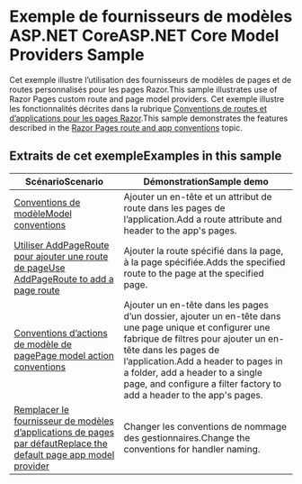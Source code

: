 # <a name="aspnet-core-model-providers-sample"></a><span data-ttu-id="81956-101">Exemple de fournisseurs de modèles ASP.NET Core</span><span class="sxs-lookup"><span data-stu-id="81956-101">ASP.NET Core Model Providers Sample</span></span>

<span data-ttu-id="81956-102">Cet exemple illustre l’utilisation des fournisseurs de modèles de pages et de routes personnalisés pour les pages Razor.</span><span class="sxs-lookup"><span data-stu-id="81956-102">This sample illustrates use of Razor Pages custom route and page model providers.</span></span> <span data-ttu-id="81956-103">Cet exemple illustre les fonctionnalités décrites dans la rubrique [Conventions de routes et d’applications pour les pages Razor](https://docs.microsoft.com/aspnet/core/razor-pages/razor-pages-convention-features).</span><span class="sxs-lookup"><span data-stu-id="81956-103">This sample demonstrates the features described in the [Razor Pages route and app conventions](https://docs.microsoft.com/aspnet/core/razor-pages/razor-pages-convention-features) topic.</span></span>

## <a name="examples-in-this-sample"></a><span data-ttu-id="81956-104">Extraits de cet exemple</span><span class="sxs-lookup"><span data-stu-id="81956-104">Examples in this sample</span></span>

| <span data-ttu-id="81956-105">Scénario</span><span class="sxs-lookup"><span data-stu-id="81956-105">Scenario</span></span> | <span data-ttu-id="81956-106">Démonstration</span><span class="sxs-lookup"><span data-stu-id="81956-106">Sample demo</span></span> |
| -------- | ----------- |
| [<span data-ttu-id="81956-107">Conventions de modèle</span><span class="sxs-lookup"><span data-stu-id="81956-107">Model conventions</span></span>](https://docs.microsoft.com/aspnet/core/razor-pages/razor-pages-conventions#model-conventions) | <span data-ttu-id="81956-108">Ajouter un en-tête et un attribut de route dans les pages de l’application.</span><span class="sxs-lookup"><span data-stu-id="81956-108">Add a route attribute and header to the app's pages.</span></span> |
| [<span data-ttu-id="81956-109">Utiliser AddPageRoute pour ajouter une route de page</span><span class="sxs-lookup"><span data-stu-id="81956-109">Use AddPageRoute to add a page route</span></span>](https://docs.microsoft.com/aspnet/core/razor-pages/razor-pages-conventions#configure-a-page-route) | <span data-ttu-id="81956-110">Ajouter la route spécifié dans la page, à la page spécifiée.</span><span class="sxs-lookup"><span data-stu-id="81956-110">Adds the specified route to the page at the specified page.</span></span> |
| [<span data-ttu-id="81956-111">Conventions d’actions de modèle de page</span><span class="sxs-lookup"><span data-stu-id="81956-111">Page model action conventions</span></span>](https://docs.microsoft.com/aspnet/core/razor-pages/razor-pages-conventions#page-model-action-conventions) | <span data-ttu-id="81956-112">Ajouter un en-tête dans les pages d’un dossier, ajouter un en-tête dans une page unique et configurer une fabrique de filtres pour ajouter un en-tête dans les pages de l’application.</span><span class="sxs-lookup"><span data-stu-id="81956-112">Add a header to pages in a folder, add a header to a single page, and configure a filter factory to add a header to the app's pages.</span></span> |
| [<span data-ttu-id="81956-113">Remplacer le fournisseur de modèles d’applications de pages par défaut</span><span class="sxs-lookup"><span data-stu-id="81956-113">Replace the default page app model provider</span></span>](https://docs.microsoft.com/aspnet/core/razor-pages/razor-pages-conventions#replace-the-default-page-app-model-provider) | <span data-ttu-id="81956-114">Changer les conventions de nommage des gestionnaires.</span><span class="sxs-lookup"><span data-stu-id="81956-114">Change the conventions for handler naming.</span></span> |
